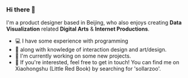 ### Hi there 👋

I'm a product designer based in Beijing, who also enjoys creating **Data Visualization** related **Digital Arts** & **Internet Productions**. 

- 💻 I have some experience with programming
- 🎨 along with knowledge of interaction design and art/design.
- 🥝 I'm currently working on some new projects.
- 📱 If you're interested, feel free to get in touch! You can find me on Xiaohongshu (Little Red Book) by searching for 'sollarzoo'.
